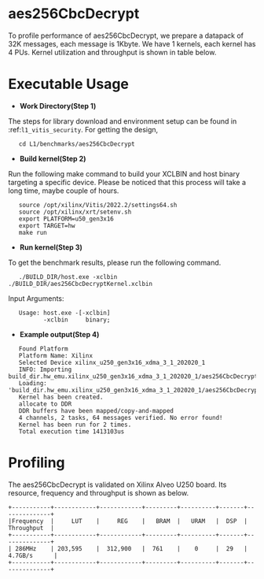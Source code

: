 aes256CbcDecrypt
=================

To profile performance of aes256CbcDecrypt, we prepare a datapack of 32K messages, each message is 1Kbyte.
We have 1 kernels, each kernel has 4 PUs.
Kernel utilization and throughput is shown in table below.

Executable Usage
================

* **Work Directory(Step 1)**

The steps for library download and environment setup can be found in :ref:`l1_vitis_security`. For getting the design,

```
   cd L1/benchmarks/aes256CbcDecrypt
```

* **Build kernel(Step 2)**

Run the following make command to build your XCLBIN and host binary targeting a specific device. Please be noticed that this process will take a long time, maybe couple of hours.

```
   source /opt/xilinx/Vitis/2022.2/settings64.sh
   source /opt/xilinx/xrt/setenv.sh
   export PLATFORM=u50_gen3x16
   export TARGET=hw
   make run 
```

* **Run kernel(Step 3)**

To get the benchmark results, please run the following command.

```
   ./BUILD_DIR/host.exe -xclbin ./BUILD_DIR/aes256CbcDecryptKernel.xclbin
```

Input Arguments:

```
   Usage: host.exe -[-xclbin]
          -xclbin     binary;
```

* **Example output(Step 4)**

```
   Found Platform
   Platform Name: Xilinx
   Selected Device xilinx_u250_gen3x16_xdma_3_1_202020_1
   INFO: Importing build_dir.hw_emu.xilinx_u250_gen3x16_xdma_3_1_202020_1/aes256CbcDecryptKernel.xclbin
   Loading: 'build_dir.hw_emu.xilinx_u250_gen3x16_xdma_3_1_202020_1/aes256CbcDecryptKernel.xclbin'
   Kernel has been created.
   allocate to DDR
   DDR buffers have been mapped/copy-and-mapped
   4 channels, 2 tasks, 64 messages verified. No error found!
   Kernel has been run for 2 times.
   Total execution time 1413103us
```

Profiling 
=========

The aes256CbcDecrypt is validated on Xilinx Alveo U250 board. 
Its resource, frequency and throughput is shown as below.

    +-----------+------------+------------+---------+----------+-------+--------------+
    |Frequency  |     LUT    |     REG    |   BRAM  |   URAM   |  DSP  |  Throughput  |
    +-----------+------------+------------+---------+----------+-------+--------------+
    | 286MHz    | 203,595    |  312,900   |  761    |    0     |  29   | 4.7GB/s      |
    +-----------+------------+------------+---------+----------+-------+--------------+

